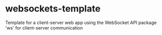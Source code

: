 # websockets-template
Template for a client-server web app using  the WebSocket API package 'ws' for client-server communication
